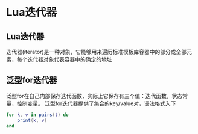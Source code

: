 # Lua迭代器

## Lua迭代器
迭代器(iterator)是一种对象，它能够用来遍历标准模板库容器中的部分或全部元素，每个迭代器对象代表容器中的确定的地址

## 泛型for迭代器
泛型for在自己内部保存迭代函数，实际上它保存有三个值：迭代函数，状态常量，控制变量。
泛型for迭代器提供了集合的key/value对，语法格式入下
~~~lua
for k, v in pairs(t) do
    print(k, v)
end
~~~